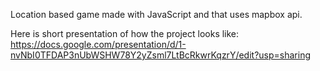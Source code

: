 Location based game made with JavaScript and that uses mapbox api.

Here is short presentation of how the project looks like:
https://docs.google.com/presentation/d/1-nvNbI0TFDAP3nUbWSHW78Y2yZsml7LtBcRkwrKqzrY/edit?usp=sharing
